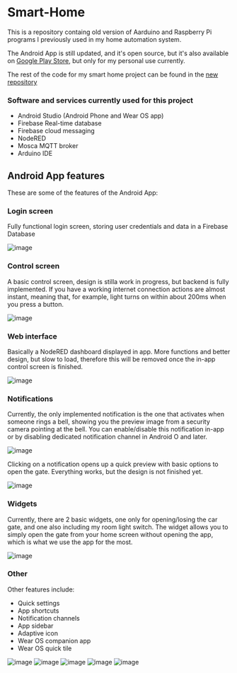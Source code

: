 # Smart-Home
This is a repository containg old version of Aarduino and Raspberry Pi programs I previously used in my home automation system. 

The Android App is still updated, and it's open source, but it's also available on [Google Play Store](https://play.google.com/store/apps/details?id=org.no_ip.wqwdpxd.homeautomationwear_php), but only for my personal use currently. 

The rest of the code for my smart home project can be found in the [new repository](https://github.com/wqwdpxd/Smart-Home-MQTT)


### Software and services currently used for this project
 - Android Studio (Android Phone and Wear OS app)
 - Firebase Real-time database
 - Firebase cloud messaging
 - NodeRED
 - Mosca MQTT broker
 - Arduino IDE
 
## Android App features

These are some of the features of the Android App:

### Login screen
Fully functional login screen, storing user credentials and data in a Firebase Database

![image](docs/images/android-login.png)


### Control screen
A basic control screen, design is stilla work in progress, but backend is fully implemented. If you have a working internet connection actions are almost instant, meaning that, for example, light turns on within about 200ms when you press a button.

![image](docs/images/android-app.png)


### Web interface
Basically a NodeRED dashboard displayed in app. More functions and better design, but slow to load, therefore this will be removed once the in-app control screen is finished.

![image](docs/images/android-web.png)


### Notifications
Currently, the only implemented notification is the one that activates when someone rings a bell, showing you the preview image from a security camera pointing at the bell. You can enable/disable this notification in-app or by disabling dedicated notification channel in Android O and later.


![image](docs/images/android-notification.png)

Clicking on a notification opens up a quick preview with basic options to open the gate. Everything works, but the design is not finished yet.

![image](docs/images/android-preview.png)


### Widgets
Currently, there are 2 basic widgets, one only for opening/losing the car gate, and one also including my room light switch. The widget allows you to simply open the gate from your home screen without opening the app, which is what we use the app for the most.

![image](docs/images/android-widgetchooser.png)


### Other
Other features include:
 - Quick settings
 - App shortcuts
 - Notification channels
 - App sidebar
 - Adaptive icon
 - Wear OS companion app
 - Wear OS quick tile
 
 
![image](docs/images/android-sidebar.png) ![image](docs/images/android-quicksettings.png) ![image](docs/images/android-shortcuts.png) ![image](docs/images/wear-app.png) ![image](docs/images/wear-tile.png)
